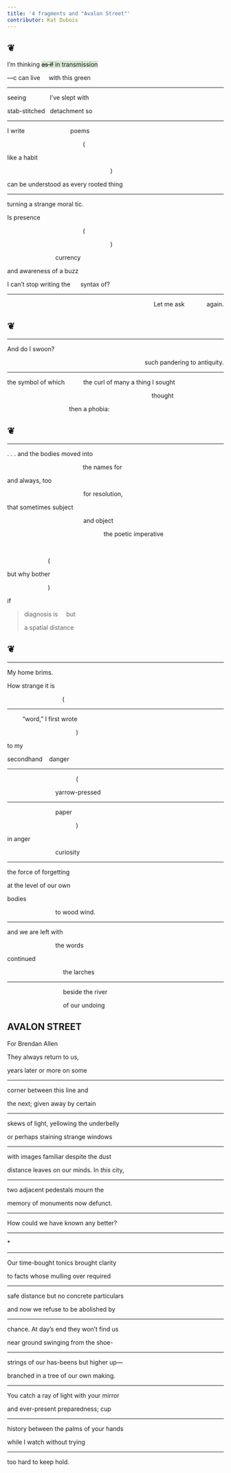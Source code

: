 ```yaml
---
title: '4 fragments and "Avalon Street"'
contributor: Kat Dubois
---
```


<h2>❦</h2>
<div style="max-width:600px;">
<p>I’m thinking <text style="background-color:#D9EAD3"><del>as if</del> in transmission</text></p>
<p>—c can live <span
style="display:inline-block;width:1rem;"></span>with this green   </p>
<hr>
<p>seeing              I’ve slept with</p>
<p>stab-stitched     detachment so</p>
<hr>
<p>I write                               poems</p>
<p style="padding-left:11rem;">(</p>
<p>like a habit                         </p>
<p style="padding-left:15rem;">)</p>
<p>can be understood as every rooted thing</p>
<hr>
<p>turning a strange moral tic.</p>
<p>Is presence                         </p>
<p style="padding-left:11rem;">(</p>
<p style="padding-left:15rem;">)</p>
<p style="padding-left:7rem;">currency</p>
<p>and awareness of a buzz</p>
<p>I can’t stop writing the&nbsp;&nbsp;&nbsp;&nbsp;&nbsp;&nbsp;syntax of? </p>
<hr>
<p style="text-align:right;">Let me ask             again.</p>
</div>
<h2>❦</h2>
<div style="max-width:600px;">
<hr>
<p>And do I swoon?</p>
<p style="text-align:right;">such pandering to antiquity.</p>
<hr>
<p>the symbol of which           the curl of many a thing I sought</p>
<p style="padding-left:21rem;">thought</p>
<p style="padding-left:9rem;">then a phobia:</p>
</div>
<h2>❦</h2>
<div style="max-width:600px;">
<hr>
<p>. . . and the bodies moved into</p>
<p style="padding-left:11rem;">the names for </p>
<p>and always, too </p>
<p>                                             for resolution, </p>
<p>that sometimes subject                  </p>
<p>                                             and object</p>
<p>                                                         the poetic
imperative</p>
<p> </p>
<p>                        (</p>
<p>but why bother</p>
<p>                        )</p>
<p>if  </p>
<blockquote>
<p>diagnosis is&nbsp;&nbsp;&nbsp;&nbsp;&nbsp;but</p>
<p>a spatial distance</p>
</blockquote>
</div>
<h2>❦</h2>
<div style="max-width:600px;">
<hr>
<p>My home brims. </p>
<p>How strange it is    </p>
<p style="padding-left:8rem;">(</p>
<hr>
<p>         “word,” I first wrote</p>
<p style="padding-left:10rem;">)</p>
<p>to my</p>
<p>secondhand&nbsp;&nbsp;&nbsp;&nbsp;danger </p>
<hr>
<p style="padding-left:10rem;">(</p>
<p style="padding-left:7rem;">yarrow-pressed</p>
<hr>
<p style="padding-left:7rem;">paper</p>
<p style="padding-left:10rem;">)</p>
<p>in anger</p>
<p style="padding-left:7rem;">curiosity</p>
<hr>
<p>the force of forgetting</p>
<p>at the level of our own</p>
<p>bodies          </p>
<p style="padding-left:7rem;">to wood wind.</p>
<hr>
<p>and we are left with</p>
<p style="padding-left:7rem;">the words</p>
<p>continued</p>
<p>                                 the larches</p>
<hr>
<p>                                 beside the river</p>
<p>                                 of our undoing</p>
</div>
<h2>AVALON STREET</h2>
<p class="forenote">For Brendan Allen</p>
<p>They always return to us,</p>
<p>years later or more on some</p>
<hr>
<p>corner between this line and </p>
<p>the next; given away by certain </p>
<hr>
<p>skews of light, yellowing the underbelly</p>
<p>or perhaps staining strange windows</p>
<hr>
<p>with images familiar despite the dust</p>
<p>distance leaves on our minds. In <em>this</em> city, </p>
<hr>
<p>two adjacent pedestals mourn the</p>
<p>memory of monuments now defunct.</p>
<hr>
<p>How could we have known any better?</p>
<hr>
<p>*</p>
<hr>
<p>Our time-bought tonics brought clarity</p>
<p>to facts whose mulling over required</p>
<hr>
<p>safe distance but no concrete particulars</p>
<p>and now we refuse to be abolished by </p>
<hr>
<p>chance. At day’s end they won’t find us </p>
<p>near ground swinging from the shoe-</p>
<hr>
<p>strings of our has-beens but higher up—</p>
<p>branched in a tree of our own making. </p>
<hr>
<p>You catch a ray of light with your mirror</p>
<p>and ever-present preparedness; cup </p>
<hr>
<p>history between the palms of your hands</p>
<p>while I watch without trying </p>
<hr>
<p>too hard to keep hold.</p>
</div>
